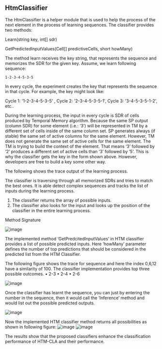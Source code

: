 ## HtmClassifier
The HtmClassifier is a helper module that is used to help the process of the next element in the process of learning sequences.
The classifier provides two methods:

Learn(string key, int[] sdr)

GetPredictedInputValues(Cell[] predictiveCells, short howMany)

The method learn receives the key string, that represents the sequence and memorizes the SDR for the given key.
Assume, we learn following sequence: 
~~~
1-2-3-4-5-3-5
~~~

In every cycle, the experiment creates the key that represents the sequence in that cycle. For example, the key might look like:

Cycle 1: '1-2-3-4-5-3-5' , 
Cycle 2: '2-3-4-5-3-5-1', 
Cycle 3: '3-4-5-3-5-1-2', 
etc..

During the learning process, the input in every cycle is SDR of cells produced by Temporal Memory algorithm. Because the same SP output (column SDR) for some element (i.e.: ‘3’) will be represented in TM by a different set of cells inside of the same column set. SP generates always (if stable) the same set of active columns for the same element. However, TM does not generate the same set of active cells for the same element. The TM is trying to build the context of the element.
That means ‘3’ followed by ‘2’ produces a different set of active cells than ‘3’ followed by ‘5’. This is why the classifier gets the key in the form shown above. However, developers are free to build a key some other way.

The following shows the trace output of the learning process.

The classifier is traversing through all memorized SDRs and tries to match the best ones. It is able detect complex sequences and tracks the list of inputs during the learning process.

1.	The classifier returns the array of possible inputs.
2.	The classifier also looks for the input and looks up the position of the classifier in the entire learning process.

Method Signature

![image](https://user-images.githubusercontent.com/56980973/130371113-21f4ef8b-6e39-49c2-af95-f4da7ef24e53.png)

The implemented method ‘GetPredcitedInputValues’ in HTM classifier provides a list of possible predicted inputs. Here ‘howMany’ parameter defines the number of top predictions that should be considered in the predicted list from the HTM Classifier.


The following figure shows the trace for  sequence and here the index 0,6,12 have a similarity of 100. The classifier implementation provides top three possible outcomes. 
•	2-3
•	2-4
•	2-6

![image](https://user-images.githubusercontent.com/56980973/130371180-74d9510b-2fb4-4719-b075-5ebefd327f86.png)

Once the classifier has learnt the sequence, you can just by entering the number in the sequence, then it would call the ‘Inference’ method and would list out the possible predicted outputs.

![image](https://user-images.githubusercontent.com/56980973/130371191-74005884-d1c1-4b89-9d20-7402c23a6a52.png)

Now the implemented HTM classifier method returns all possibilities as shown in following figure:
![image](https://user-images.githubusercontent.com/56980973/130371205-6a50e104-6378-404d-a36a-84aa030c175a.png)
![image](https://user-images.githubusercontent.com/56980973/130371208-6c412bb8-4324-4204-b3a2-32014c4177a0.png)

The results show that the proposed classifiers enhance the classification performance of HTM-CLA and their performance.




